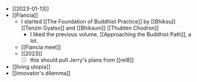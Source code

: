 - [[2023-01-13]]
- [[Flancia]]
  - I started [[The Foundation of Buddhist Practice]] by [[Bhiksu]] [[Tenzin Gyatso]] and [[Bhiksuni]] [[Thubten Chodron]]
    - I liked the previous volume, [[Approaching the Buddhist Path]], a lot.
  - [[Flancia meet]]
  - [[2023]]
    - [ ] this should pull Jerry's plans from [[rel8]]
- [[living utopia]]
- [[innovator's dilemma]]
